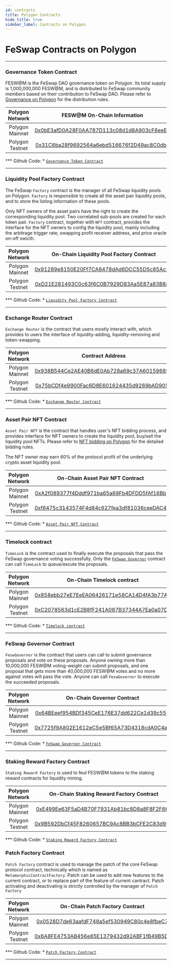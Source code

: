 ```yaml
---
id: contracts
title: Polygon Contracts
hide_title: true
sidebar_label: Contracts on Polygon
---
```


<div  className="title">
  <h1> FeSwap Contracts on Polygon </h1>
</div>

_______________________

### <span className="title"> Governance Token Contract </span>

FESW@M is the FeSwap DAO governance token on Polygon. Its total supply is 1,000,000,000 FESW@M, and is distributed to FeSwap 
community members based on their contribution to FeSwap DAO. Please refer to [Governance on Polygon](./governance) for 
the distribution rules.

| Polygon Network | FESW@M On-Chain Information |
|:-----------:|:---------------------------:|
| Polygon Mainnet | [0x0bE3afD0A28F0AA787D113c08d1d8A903cF6eeE9](https://polygonscan.com/token/0x0be3afd0a28f0aa787d113c08d1d8a903cf6eee9)        |
| Polygon Testnet | [0x31C6ba28f9692564a6ebd516676f2D49ac8C0dba](https://mumbai.polygonscan.com/token/0x31c6ba28f9692564a6ebd516676f2d49ac8c0dba) |

*** Github Code: *  [`Governance Token Contract`](https://github.com/FeSwap/Governance/blob/main/contracts/Feswap.sol) 

_______________________

### <span className="title"> Liquidity Pool Factory Contract </span>

The FeSwap `Factory` contract is the manager of all FeSwap liquidity pools on Polygon. `Factory` is responsible to 
create all the asset pair liquidity pools, and to store the listing information of these pools. 

Only NFT owners of the asset pairs have the right to create the corresponding liquidity pool. Two correlated sub-pools 
are created for each token pair. `Factory` contract, together with `NFT` contract, provides the interface for the NFT owners 
to config the liquidity pool, mainly including the arbitrage trigger rate, swapping profit receiver address, and price 
oracle on-off swicth.

| Polygon Network | On-Chain Liquidity Pool Factory Contract |
|:----------: | :-------------------------------------: |
| Polygon Mainnet | [0x91289e8150E20Ff7CA8478dAd6DCC55D5c85Ac2D](https://polygonscan.com/address/0x91289e8150E20Ff7CA8478dAd6DCC55D5c85Ac2D) |
| Polygon Testnet | [0xD21E281493C0c63f6C0B7929D83Aa5E87a83B881](https://mumbai.polygonscan.com/address/0xD21E281493C0c63f6C0B7929D83Aa5E87a83B881) |

*** Github Code: *  [`Liquidity Pool Factory Contract`](https://github.com/FeSwap/FeSwapCore/blob/master/contracts/FeSwapFactory.sol) 

_______________________

### <span className="title"> Exchange Router Contract </span>

`Exchange Router` is the contract that users mostly interact with, which provides to users the interface of 
liquidity-adding, liquidity-removing and token-swapping. 

| Polygon Network | Contract Address |
|:------: | :--------------: |
| Polygon Mainnet | [0x938B544Ce2AE40B6dE0Ab728a69c37A60159689A](https://polygonscan.com/address/0x938b544ce2ae40b6de0ab728a69c37a60159689a)   |
| Polygon Testnet | [0x75bCDf4e9900Fac6D8E601624435d9269bAD9051](https://mumbai.polygonscan.com/address/0x75bCDf4e9900Fac6D8E601624435d9269bAD9051) |

*** Github Code: *  [`Exchange Router Contract`](https://github.com/FeSwap/FeSwapCore/blob/master/contracts/FeSwapRouter.sol) 

_______________________


### <span className="title"> Asset Pair NFT Contract </span>

`Asset Pair NFT` is the contract that handles user's NFT bidding process, and provides interface for NFT owners to create the liquidity pool, buy/sell the liquidity pool NFTs. Please refer to [NFT bidding on Polygon](./nft) for the detailed bidding rules.

The NFT owner may earn 60% of the protocol profit of the underlying crypto asset liquidity pool.

| Polygon Network | On-Chain Asset Pair NFT Contract  |
|:----------: | :-------------------------------: |
| Polygon Mainnet | [0xA2f089377f4Dddf971ba65a69Fb4DFDD5fAf16Bb](https://polygonscan.com/address/0xa2f089377f4dddf971ba65a69fb4dfdd5faf16bb) |
| Polygon Testnet | [0xf6475c3143574F4d84c627fea3df81036ceeDAC4](https://mumbai.polygonscan.com/address/0xf6475c3143574F4d84c627fea3df81036ceeDAC4) |

*** Github Code: *  [`Asset Pair NFT Contract`](https://github.com/FeSwap/Governance/blob/main/contracts/FeswaNFT.sol)

_______________________


### <span className="title"> Timelock contract </span>

`TimeLock` is the contract used to finally execute the proposals that pass the FeSwap governance voting successfully. 
Only the [`FeSwap Governor`](./contracts#feswap-governor-contract) contract can call `TimeLock` to queue/excute the proposals. 

| Polygon Network | On-Chain Timelock contract |
| :---------: | :----------------: |
| Polygon Mainnet | [0x858ebb27eE7EeEA06426171e58CA14D4fA3b77A9](https://polygonscan.com/address/0x858ebb27ee7eeea06426171e58ca14d4fa3b77a9)  |
| Polygon Testnet | [0xC2078563d1cE2B8fF241A087B37344A7Ea0a07Dd](https://mumbai.polygonscan.com/address/0xC2078563d1cE2B8fF241A087B37344A7Ea0a07Dd)  | 

*** Github Code: *  [`Timelock contract`](https://github.com/FeSwap/Governance/blob/main/contracts/Timelock.sol)

_______________________


### <span className="title"> FeSwap Governor Contract </span>

`FeswGovernor` is the contract that users can call to submit governance proposals and vote on these proposals. 
Anyone owning more than 10,000,000 FESW@M voting-weight can submit proposals, and one proposal that gets more 
than 40,000,000 FESW@M votes and no more against votes will pass the vote. Anyone can call `FeswGovernor` to 
execute the succeeded proposals.

| Polygon Network | On-Chain Governor Contract |
| :---------: | :----------------: |
| Polygon Mainnet | [0x64BEeef954BDf345CeE176E37dd622Ce1d39c55D](https://polygonscan.com/address/0x64beeef954bdf345cee176e37dd622ce1d39c55d)   |
| Polygon Testnet | [0x7725f9A802E1612eC5e5Bf65A73D4318cdA0C4a9](https://mumbai.polygonscan.com/address/0x7725f9A802E1612eC5e5Bf65A73D4318cdA0C4a9) |

*** Github Code: *  [`FeSwap Governor Contract`](https://github.com/FeSwap/Governance/blob/main/contracts/FeswSponsor.sol)

____________________


### <span className="title"> Staking Reward Factory Contract </span>

`Staking Reward Factory` is used to feul FESW@M tokens to the staking reward contracts for liquidity mining.

| Polygon Network | On-Chain Staking Reward Factory Contract  |
|:----------: | :-----------------------------: |
| Polygon Mainnet | [0xE499Ee63F5aD4B70F7931Ab81bc8D8a8F8F2F66e](https://polygonscan.com/address/0xe499ee63f5ad4b70f7931ab81bc8d8a8f8f2f66e) |
| Polygon Testnet | [0x9B592DbCf45F8260657BC9Ac8BB3bCFE2C83d99C](https://mumbai.polygonscan.com/address/0x9B592DbCf45F8260657BC9Ac8BB3bCFE2C83d99C) |

*** Github Code: *  [`Staking Reward Factory Contract`](https://github.com/FeSwap/Governance/blob/main/contracts/StakingTwinRewardsFactory.sol)


### <span className="title"> Patch Factory Contract </span>

`Patch Factory` contract is used to manage the patch of the core FeSwap protocol contract, technically which is named as `MetamorphicContractFactory`. Patch can be used to add new features 
to the current contract, or to replace part of the feature of current cantract. Patch activating and deactivating is strictly 
controlled by the manager of `Patch Factory`

| Polygon Network | On-Chain Patch Factory Contract  |
|:----------: | :-----------------------------: |
| Polygon Mainnet | [0x0528D7de63aafdF748a5ef530949C80c4e8fbeC7](https://polygonscan.com/address/0x0528d7de63aafdf748a5ef530949c80c4e8fbec7)  |
| Polygon Testnet | [0x6A8FE4753AB456e85E1379432d92ABF1fB49B5Df](https://mumbai.polygonscan.com/address/0x6A8FE4753AB456e85E1379432d92ABF1fB49B5Df) |

*** Github Code: *  [`Patch Factory Contract`](https://github.com/FeSwap/Governance/blob/main/contracts/MetamorphicContractFactory.sol)

_______________________











